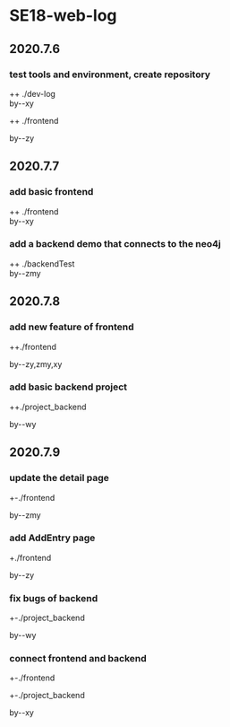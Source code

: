 # SE18-web-log

## 2020.7.6

### test tools and environment, create repository

++ ./dev-log  
by--xy  

++ ./frontend

by--zy

## 2020.7.7

### add basic frontend

++ ./frontend  
by--xy  

### add a backend demo that connects to the neo4j

++ ./backendTest  
by--zmy  

## 2020.7.8

### add new feature of frontend  

++./frontend

by--zy,zmy,xy

### add basic backend project

++./project_backend

by--wy

## 2020.7.9

### update the detail page

+-./frontend  

by--zmy

### add AddEntry page

+./frontend

by--zy

### fix bugs of backend

+-./project_backend

by--wy

### connect frontend and backend

+-./frontend

+-./project_backend

by--xy

